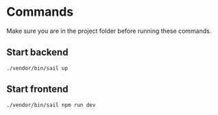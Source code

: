 # Commands
Make sure you are in the project folder before running these commands.

## Start backend
`./vendor/bin/sail up`

## Start frontend
`./vendor/bin/sail npm run dev`
